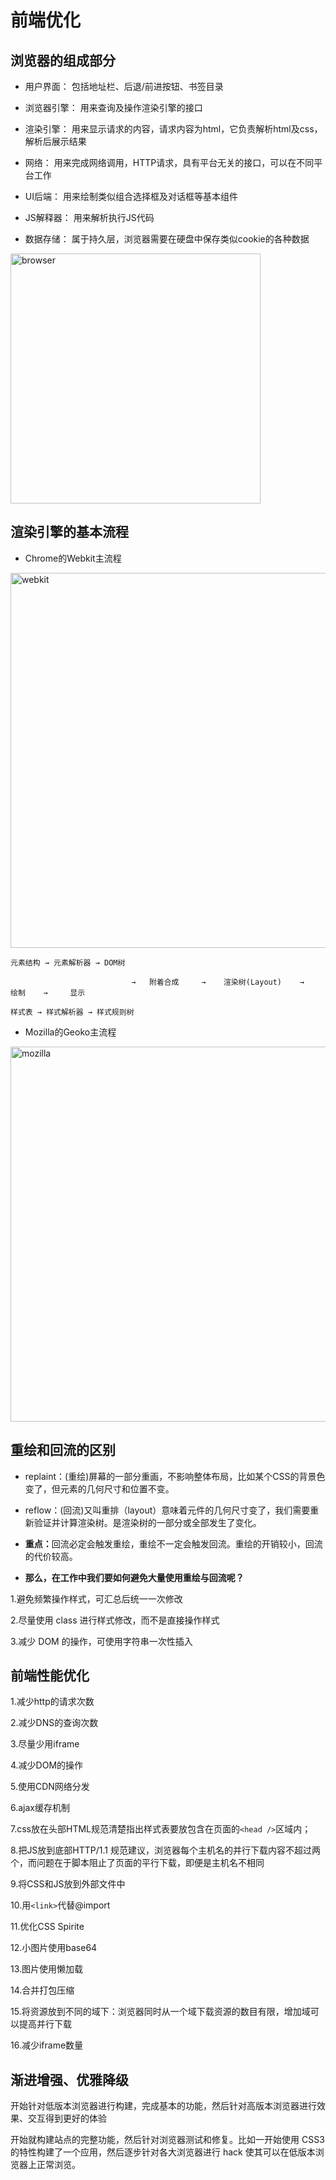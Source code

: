# 前端优化

## 浏览器的组成部分

- 用户界面：
包括地址栏、后退/前进按钮、书签目录

- 浏览器引擎：
用来查询及操作渲染引擎的接口

- 渲染引擎：
用来显示请求的内容，请求内容为html，它负责解析html及css，解析后展示结果

- 网络：
用来完成网络调用，HTTP请求，具有平台无关的接口，可以在不同平台工作

- UI后端：
用来绘制类似组合选择框及对话框等基本组件

- JS解释器：
用来解析执行JS代码

- 数据存储：
属于持久层，浏览器需要在硬盘中保存类似cookie的各种数据

<img :src="$withBase('/browser.png')" alt="browser" width="400">

## 渲染引擎的基本流程

- Chrome的Webkit主流程
<img :src="$withBase('/webkit.png')" alt="webkit" width="600">

```
元素结构 → 元素解析器 → DOM树

                           →   附着合成     →    渲染树(Layout)    →    绘制    →     显示

样式表 → 样式解析器 → 样式规则树
```

- Mozilla的Geoko主流程
<img :src="$withBase('/mozilla.jpg')" alt="mozilla" width="600">

## 重绘和回流的区别

- replaint：(重绘)屏幕的一部分重画，不影响整体布局，比如某个CSS的背景色变了，但元素的几何尺寸和位置不变。
- reflow：(回流)又叫重排（layout）意味着元件的几何尺寸变了，我们需要重新验证并计算渲染树。是渲染树的一部分或全部发生了变化。

- <b>重点：</b>回流必定会触发重绘，重绘不一定会触发回流。重绘的开销较小，回流的代价较高。

- <b>那么，在工作中我们要如何避免大量使用重绘与回流呢？</b>

1.避免频繁操作样式，可汇总后统一一次修改

2.尽量使用 class 进行样式修改，而不是直接操作样式

3.减少 DOM 的操作，可使用字符串一次性插入


## 前端性能优化

1.减少http的请求次数

2.减少DNS的查询次数

3.尽量少用iframe

4.减少DOM的操作

5.使用CDN网络分发

6.ajax缓存机制

7.css放在头部HTML规范清楚指出样式表要放包含在页面的`<head />`区域内；

8.把JS放到底部HTTP/1.1 规范建议，浏览器每个主机名的并行下载内容不超过两个，而问题在于脚本阻止了页面的平行下载，即便是主机名不相同

9.将CSS和JS放到外部文件中

10.用`<link>`代替@import

11.优化CSS Spirite

12.小图片使用base64

13.图片使用懒加载

14.合并打包压缩

15.将资源放到不同的域下：浏览器同时从一个域下载资源的数目有限，增加域可以提高并行下载

16.减少iframe数量

## 渐进增强、优雅降级

开始针对低版本浏览器进行构建，完成基本的功能，然后针对高版本浏览器进行效果、交互得到更好的体验

开始就构建站点的完整功能，然后针对浏览器测试和修复。比如一开始使用 CSS3 的特性构建了一个应用，然后逐步针对各大浏览器进行 hack 使其可以在低版本浏览器上正常浏览。


